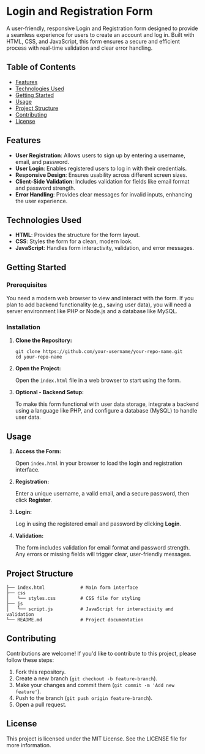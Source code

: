 <body>

<h1>Login and Registration Form</h1>

<p>A user-friendly, responsive Login and Registration form designed to provide a seamless experience for users to create an account and log in. Built with HTML, CSS, and JavaScript, this form ensures a secure and efficient process with real-time validation and clear error handling.</p>

<h2>Table of Contents</h2>
<ul>
    <li><a href="#features">Features</a></li>
    <li><a href="#technologies-used">Technologies Used</a></li>
    <li><a href="#getting-started">Getting Started</a></li>
    <li><a href="#usage">Usage</a></li>
    <li><a href="#project-structure">Project Structure</a></li>
    <li><a href="#contributing">Contributing</a></li>
    <li><a href="#license">License</a></li>
</ul>

<h2 id="features">Features</h2>
<ul>
    <li><strong>User Registration</strong>: Allows users to sign up by entering a username, email, and password.</li>
    <li><strong>User Login</strong>: Enables registered users to log in with their credentials.</li>
    <li><strong>Responsive Design</strong>: Ensures usability across different screen sizes.</li>
    <li><strong>Client-Side Validation</strong>: Includes validation for fields like email format and password strength.</li>
    <li><strong>Error Handling</strong>: Provides clear messages for invalid inputs, enhancing the user experience.</li>
</ul>

<h2 id="technologies-used">Technologies Used</h2>
<ul>
    <li><strong>HTML</strong>: Provides the structure for the form layout.</li>
    <li><strong>CSS</strong>: Styles the form for a clean, modern look.</li>
    <li><strong>JavaScript</strong>: Handles form interactivity, validation, and error messages.</li>
</ul>

<h2 id="getting-started">Getting Started</h2>

<h3>Prerequisites</h3>
<p>You need a modern web browser to view and interact with the form. If you plan to add backend functionality (e.g., saving user data), you will need a server environment like PHP or Node.js and a database like MySQL.</p>

<h3>Installation</h3>
<ol>
    <li><strong>Clone the Repository:</strong>
        <pre><code>git clone https://github.com/your-username/your-repo-name.git
cd your-repo-name
</code></pre>
    </li>
    <li><strong>Open the Project:</strong>
        <p>Open the <code>index.html</code> file in a web browser to start using the form.</p>
    </li>
    <li><strong>Optional - Backend Setup:</strong>
        <p>To make this form functional with user data storage, integrate a backend using a language like PHP, and configure a database (MySQL) to handle user data.</p>
    </li>
</ol>

<h2 id="usage">Usage</h2>
<ol>
    <li><strong>Access the Form:</strong>
        <p>Open <code>index.html</code> in your browser to load the login and registration interface.</p>
    </li>
    <li><strong>Registration:</strong>
        <p>Enter a unique username, a valid email, and a secure password, then click <strong>Register</strong>.</p>
    </li>
    <li><strong>Login:</strong>
        <p>Log in using the registered email and password by clicking <strong>Login</strong>.</p>
    </li>
    <li><strong>Validation:</strong>
        <p>The form includes validation for email format and password strength. Any errors or missing fields will trigger clear, user-friendly messages.</p>
    </li>
</ol>

<h2 id="project-structure">Project Structure</h2>
<pre><code>├── index.html             # Main form interface
├── css
│   └── styles.css         # CSS file for styling
├── js
│   └── script.js          # JavaScript for interactivity and validation
└── README.md              # Project documentation
</code></pre>

<h2 id="contributing">Contributing</h2>
<p>Contributions are welcome! If you'd like to contribute to this project, please follow these steps:</p>
<ol>
    <li>Fork this repository.</li>
    <li>Create a new branch (<code>git checkout -b feature-branch</code>).</li>
    <li>Make your changes and commit them (<code>git commit -m 'Add new feature'</code>).</li>
    <li>Push to the branch (<code>git push origin feature-branch</code>).</li>
    <li>Open a pull request.</li>
</ol>

<h2 id="license">License</h2>
<p>This project is licensed under the MIT License. See the LICENSE file for more information.</p>

</body>
</html>

